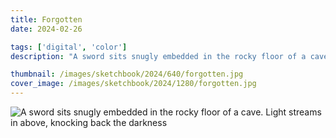 ```yaml
---
title: Forgotten
date: 2024-02-26

tags: ['digital', 'color']
description: "A sword sits snugly embedded in the rocky floor of a cave. Light streams in above, knocking back the darkness."

thumbnail: /images/sketchbook/2024/640/forgotten.jpg
cover_image: /images/sketchbook/2024/1280/forgotten.jpg
---
```


![A sword sits snugly embedded in the rocky floor of a cave. Light streams in above, knocking back the darkness](/images/sketchbook/2024/960/forgotten.jpg)
